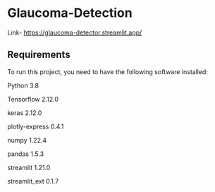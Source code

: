 # Glaucoma-Detection

Link- https://glaucoma-detector.streamlit.app/


## Requirements
To run this project, you need to have the following software installed:

Python 3.8

Tensorflow 2.12.0

keras 2.12.0

plotly-express 0.4.1

numpy 1.22.4

pandas 1.5.3

streamlit 1.21.0

streamlit_ext 0.1.7
